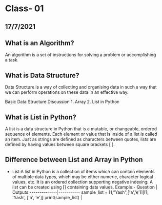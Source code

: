 # Class- 01
## 17/7/2021
## What is an Algorithm?
An algorithm is a set of instructions for solving a problem or accomplishing a task.

## What is Data Structure?
Data Structure is a way of collecting and organising data in such a way that we can perform operations on these data in an effective way.

Basic Data Structure Discussion 1. Array 2. List in Python
## What is List in Python?
A list is a data structure in Python that is a mutable, or changeable, ordered sequence of elements. Each element or value that is inside of a list is called an item. Just as strings are defined as characters between quotes, lists are defined by having values between square brackets [ ].

## Difference between List and Array in Python

- List:A list in Python is a collection of items which can contain elements of multiple data types, which may be either numeric, character logical values, etc. It is an ordered collection supporting negative indexing. A list can be created using [] containing data values.
    Example:-
      Question | Outputs
 --------------|-----------
 sample_list = [1,"Yash",['a','e']]|[1, 'Yash', ['a', 'e']]
print(sample_list)                 |
